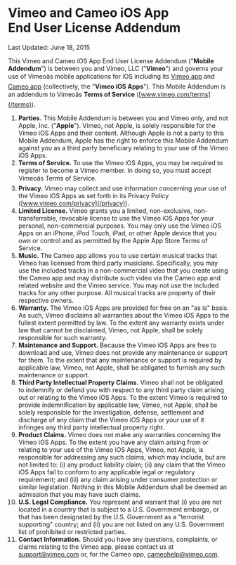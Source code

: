 Vimeo and Cameo iOS App  
End User License Addendum
===================================================

Last Updated: June 18, 2015

This Vimeo and Cameo iOS App End User License Addendum ("**Mobile Addendum**") is between you and Vimeo, LLC ("**Vimeo**") and governs your use of Vimeoâ&#128;&#153;s mobile applications for iOS including its [Vimeo app](https://itunes.apple.com/us/app/vimeo/id425194759?mt=8) and [Cameo app](/cameo) (collectively, the "**Vimeo iOS Apps**"). This Mobile Addendum is an addendum to Vimeoâ&#128;&#153;s **Terms of Service** ([www.vimeo.com/terms](/terms)).

1. **Parties.** This Mobile Addendum is between you and Vimeo only, and not Apple, Inc. ("**Apple**"). Vimeo, not Apple, is solely responsible for the Vimeo iOS Apps and their content. Although Apple is not a party to this Mobile Addendum, Apple has the right to enforce this Mobile Addendum against you as a third party beneficiary relating to your use of the Vimeo iOS Apps.
2. **Terms of Service.** To use the Vimeo iOS Apps, you may be required to register to become a Vimeo member. In doing so, you must accept Vimeoâ&#128;&#153;s Terms of Service.
3. **Privacy.** Vimeo may collect and use information concerning your use of the Vimeo iOS Apps as set forth in its Privacy Policy ([www.vimeo.com/privacy](/privacy)).
4. **Limited License.** Vimeo grants you a limited, non-exclusive, non-transferrable, revocable license to use the Vimeo iOS Apps for your personal, non-commercial purposes. You may only use the Vimeo iOS Apps on an iPhone, iPod Touch, iPad, or other Apple device that you own or control and as permitted by the Apple App Store Terms of Service.
5. **Music.** The Cameo app allows you to use certain musical tracks that Vimeo has licensed from third party musicians. Specifically, you may use the included tracks in a non-commercial video that you create using the Cameo app and may distribute such video via the Cameo app and related website and the Vimeo service. You may not use the included tracks for any other purpose. All musical tracks are property of their respective owners.
6. **Warranty.** The Vimeo iOS Apps are provided for free on an "as is" basis. As such, Vimeo disclaims all warranties about the Vimeo iOS Apps to the fullest extent permitted by law. To the extent any warranty exists under law that cannot be disclaimed, Vimeo, not Apple, shall be solely responsible for such warranty.
7. **Maintenance and Support.** Because the Vimeo iOS Apps are free to download and use, Vimeo does not provide any maintenance or support for them. To the extent that any maintenance or support is required by applicable law, Vimeo, not Apple, shall be obligated to furnish any such maintenance or support.
8. **Third Party Intellectual Property Claims.** Vimeo shall not be obligated to indemnify or defend you with respect to any third party claim arising out or relating to the Vimeo iOS Apps. To the extent Vimeo is required to provide indemnification by applicable law, Vimeo, not Apple, shall be solely responsible for the investigation, defense, settlement and discharge of any claim that the Vimeo iOS Apps or your use of it infringes any third party intellectual property right.
9. **Product Claims.** Vimeo does not make any warranties concerning the Vimeo iOS Apps. To the extent you have any claim arising from or relating to your use of the Vimeo iOS Apps, Vimeo, not Apple, is responsible for addressing any such claims, which may include, but are not limited to: (i) any product liability claim; (ii) any claim that the Vimeo iOS Apps fail to conform to any applicable legal or regulatory requirement; and (iii) any claim arising under consumer protection or similar legislation. Nothing in this Mobile Addendum shall be deemed an admission that you may have such claims.
10. **U.S. Legal Compliance.** You represent and warrant that (i) you are not located in a country that is subject to a U.S. Government embargo, or that has been designated by the U.S. Government as a "terrorist supporting" country; and (ii) you are not listed on any U.S. Government list of prohibited or restricted parties.
11. **Contact Information.** Should you have any questions, complaints, or claims relating to the Vimeo app, please contact us at [support@vimeo.com](mailto:support@vimeo.com) or, for the Cameo app, [cameohelp@vimeo.com](mailto:cameohelp@vimeo.com).